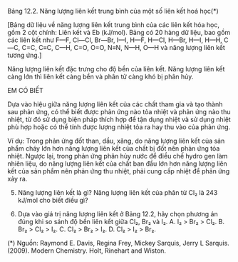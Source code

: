 Bảng 12.2. Năng lượng liên kết trung bình của một số liên kết hoá học(*)

[Bảng dữ liệu về năng lượng liên kết trung bình của các liên kết hóa học, gồm 2 cột chính: Liên kết và Eb (kJ/mol). Bảng có 20 hàng dữ liệu, bao gồm các liên kết như F—F, Cl—Cl, Br—Br, I—I, H—F, H—Cl, H—Br, H—I, H—H, C—C, C=C, C≡C, C—H, C=O, O=O, N≡N, N—H, O—H và năng lượng liên kết tương ứng.]

Năng lượng liên kết đặc trưng cho độ bền của liên kết. Năng lượng liên kết càng lớn thì liên kết càng bền và phân tử càng khó bị phân hủy.

EM CÓ BIẾT

Dựa vào hiệu giữa năng lượng liên kết của các chất tham gia và tạo thành sau phản ứng, có thể biết được phản ứng nào tỏa nhiệt và phản ứng nào thu nhiệt, từ đó sử dụng biện pháp thích hợp để tận dụng nhiệt và sử dụng nhiệt phù hợp hoặc có thể tính được lượng nhiệt tỏa ra hay thu vào của phản ứng.

Ví dụ: Trong phản ứng đốt than, dầu, xăng, do năng lượng liên kết của sản phẩm cháy lớn hơn năng lượng liên kết của chất bị đốt nên phản ứng tỏa nhiệt. Ngược lại, trong phản ứng phân hủy nước để điều chế hydro gen làm nhiên liệu, do năng lượng liên kết của chất ban đầu lớn hơn năng lượng liên kết của sản phẩm nên phản ứng thu nhiệt, phải cung cấp nhiệt để phản ứng xảy ra.

5. Năng lượng liên kết là gì? Năng lượng liên kết của phân tử Cl₂ là 243 kJ/mol cho biết điều gì?

6. Dựa vào giá trị năng lượng liên kết ở Bảng 12.2, hãy chọn phương án đúng khi so sánh độ bền liên kết giữa Cl₂, Br₂ và I₂.
A. I₂ > Br₂ > Cl₂.
B. Br₂ > Cl₂ > I₂.
C. Cl₂ > Br₂ > I₂.
D. Cl₂ > I₂ > Br₂.

(*) Nguồn: Raymond E. Davis, Regina Frey, Mickey Sarquis, Jerry L Sarquis. (2009). Modern Chemistry. Holt, Rinehart and Wiston.